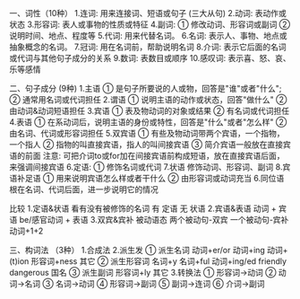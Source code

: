 一、词性（10种）
1.连词: 用来连接词、短语或句子  (三大从句)
2.动词: 表动作或状态
3.形容词: 表人或事物的性质或特征
4.副词:
  ① 修改动词、形容词或副词
  ② 说明时间、地点、程度等
5.代词: 用来代替名词。
6.名词: 表示人、事物、地点或抽象概念的名词。
7.冠词: 用在名词前，帮助说明名词
8.介词: 表示它后面的名词或代词与其他句子成分的关系
9.数词: 表数目或顺序
10.感叹词: 表示喜、怒、哀、乐等感情

二、句子成分 (9种)
1.主语
  ① 是句子所要说的人或物，回答是"谁"或者"什么";
  ② 通常用名词或代词担任
2.谓语
  ① 说明主语的动作或状态，回答"做什么"
  ② 由动词&动词短语担任
3.宾语
  ① 表及物动词的对象或结果
  ② 有名词或代词担任
4.表语
  ① 在系动词后，说明主语的身份或特性，回答是"什么"或者"怎么样"
  ② 由名词、代词或形容词担任
5.双宾语
  ① 有些及物动词带两个宾语，一个指物，一个指人
  ② 指物的叫直接宾语，指人的叫间接宾语
  ③ 简介宾语一般放在直接宾语的前面
  注意:
    可把介词to或for加在间接宾语前构成短语，放在直接宾语后面，来强调间接宾语
6.定语:
  ① 修饰名词或代词
7.状语
  修饰动词、形容词、副词
8.宾语补足语
  ① 用来说明宾语怎么样或者干什么
  ② 由形容词或动词充当
6.同位语
  根在名词、代词后面，进一步说明它的情况

比较
1.定语&状语
  看有没有被修饰的名词
    有  定语
    无  状语
2.宾语&表语
  动词 + 宾语
  be/感官动词 + 表语
3.双宾&宾补
  被动语态
    两个被动句-双宾
    一个被动句-宾补
  动词+1+2

三、构词法 （3种）
1.合成法
2.派生发
  ① 派生名词
     动词+er/or  动词+ing 动词+(t)ion  形容词+ness  其它
  ② 派生形容词
     名词+y   名词+ful   动词+ing/ed    friendly  dangerous   国名
  ③ 派生副词
     形容词+ly   其它
3.转换法
  ① 形容词->动词
  ② 动词->名词
  ③ 名词->动词
  ④ 形容词->副词
  ⑤ 副词->连词
  ⑥ 介词->副词